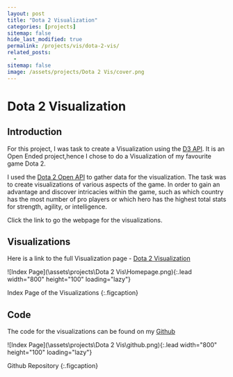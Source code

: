 ```yaml
---
layout: post
title: "Dota 2 Visualization"
categories: [projects]
sitemap: false
hide_last_modified: true
permalink: /projects/vis/dota-2-vis/
related_posts:
  - 
sitemap: false
image: /assets/projects/Dota 2 Vis/cover.png
---
```


# Dota 2 Visualization

## Introduction
For this project, I was task to create a Visualization using the [D3 API](https://d3js.org/). It is an Open Ended project,hence I chose to do a Visualization of my favourite game Dota 2.

I used the [Dota 2 Open API](https://docs.opendota.com/) to gather data for the visualization. The task was to create visualizations of various aspects of the game. In order to gain an advantage and discover intricacies within the game, such as which country has the most number of pro players or which hero has the highest total stats for strength, agility, or intelligence.

Click the link to go the webpage for the visualizations.

## Visualizations
Here is a link to the full Visualization page - [Dota 2 Visualization](https://dota2vis.netlify.app/)

![Index Page](\assets\projects\Dota 2 Vis\Homepage.png){:.lead width="800" height="100" loading="lazy"}

Index Page of the Visualizations
{:.figcaption}


## Code 
The code for the visualizations can be found on my [Github](https://github.com/jackljk/dota-2-visualization)

![Index Page](\assets\projects\Dota 2 Vis\github.png){:.lead width="800" height="100" loading="lazy"}

Github Repository
{:.figcaption}